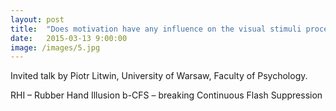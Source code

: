 ```yaml
---
layout: post
title:  "Does motivation have any influence on the visual stimuli processing? Studies based on a RHI and b-CFS"
date:   2015-03-13 9:00:00
image: /images/5.jpg
---
```


Invited talk by Piotr Litwin, University of Warsaw, Faculty of Psychology.

RHI – Rubber Hand Illusion
b-CFS – breaking Continuous Flash Suppression
